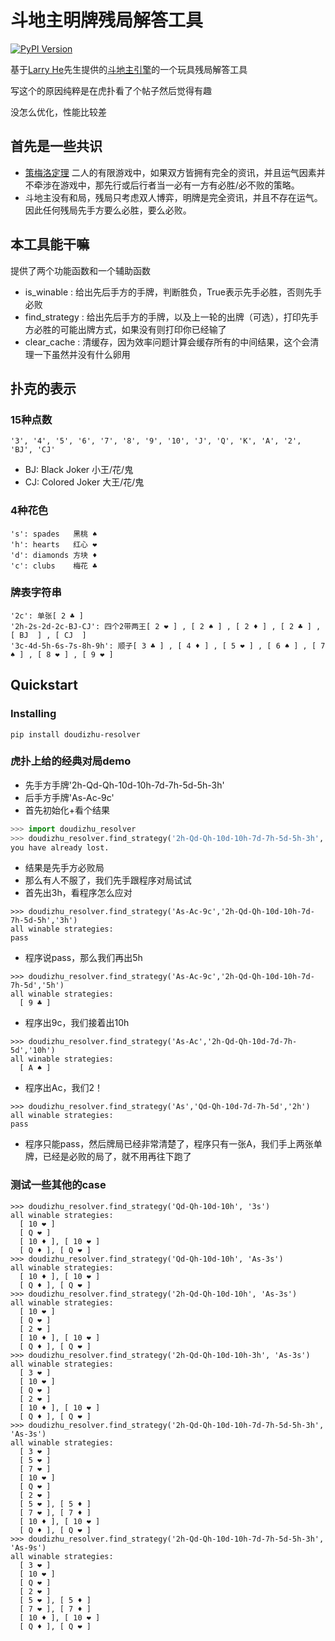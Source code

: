 # 斗地主明牌残局解答工具
[![PyPI Version](https://img.shields.io/badge/PyPI-0.1.2-orange.svg)](https://pypi.org/project/doudizhu-resolver/)

基于[Larry He](https://github.com/onestraw)先生提供的[斗地主引擎](https://github.com/onestraw/doudizhu)的一个玩具残局解答工具

写这个的原因纯粹是在虎扑看了个帖子然后觉得有趣

没怎么优化，性能比较差

## 首先是一些共识
- [策梅洛定理](https://en.wikipedia.org/wiki/Zermelo%27s_theorem_(game_theory)) 二人的有限游戏中，如果双方皆拥有完全的资讯，并且运气因素并不牵涉在游戏中，那先行或后行者当一必有一方有必胜/必不败的策略。
- 斗地主没有和局，残局只考虑双人博弈，明牌是完全资讯，并且不存在运气。因此任何残局先手方要么必胜，要么必败。

## 本工具能干嘛
提供了两个功能函数和一个辅助函数
- is_winable : 给出先后手方的手牌，判断胜负，True表示先手必胜，否则先手必败
- find_strategy : 给出先后手方的手牌，以及上一轮的出牌（可选），打印先手方必胜的可能出牌方式，如果没有则打印你已经输了
- clear_cache : 清缓存，因为效率问题计算会缓存所有的中间结果，这个会清理一下虽然并没有什么卵用

## 扑克的表示
### 15种点数

    '3', '4', '5', '6', '7', '8', '9', '10', 'J', 'Q', 'K', 'A', '2', 'BJ', 'CJ'

- BJ: Black Joker    小王/花/鬼
- CJ: Colored Joker  大王/花/鬼

### 4种花色

    's': spades   黑桃 ♠
    'h': hearts   红心 ❤
    'd': diamonds 方块 ♦
    'c': clubs    梅花 ♣

### 牌表字符串

    '2c': 单张[ 2 ♣ ]
    '2h-2s-2d-2c-BJ-CJ': 四个2带两王[ 2 ❤ ] , [ 2 ♠ ] , [ 2 ♦ ] , [ 2 ♣ ] , [ BJ  ] , [ CJ  ]
    '3c-4d-5h-6s-7s-8h-9h': 顺子[ 3 ♣ ] , [ 4 ♦ ] , [ 5 ❤ ] , [ 6 ♠ ] , [ 7 ♠ ] , [ 8 ❤ ] , [ 9 ❤ ]

## Quickstart
### Installing

`pip install doudizhu-resolver`

### 虎扑上给的经典对局demo
- 先手方手牌'2h-Qd-Qh-10d-10h-7d-7h-5d-5h-3h'
- 后手方手牌'As-Ac-9c'
- 首先初始化+看个结果
```python
>>> import doudizhu_resolver
>>> doudizhu_resolver.find_strategy('2h-Qd-Qh-10d-10h-7d-7h-5d-5h-3h','As-Ac-9c')
you have already lost.
```
- 结果是先手方必败局
- 那么有人不服了，我们先手跟程序对局试试
- 首先出3h，看程序怎么应对
```
>>> doudizhu_resolver.find_strategy('As-Ac-9c','2h-Qd-Qh-10d-10h-7d-7h-5d-5h','3h')
all winable strategies:
pass
```
- 程序说pass，那么我们再出5h
```
>>> doudizhu_resolver.find_strategy('As-Ac-9c','2h-Qd-Qh-10d-10h-7d-7h-5d','5h')
all winable strategies:
  [ 9 ♣ ]
```
- 程序出9c，我们接着出10h
```
>>> doudizhu_resolver.find_strategy('As-Ac','2h-Qd-Qh-10d-7d-7h-5d','10h')
all winable strategies:
  [ A ♠ ]
```
- 程序出Ac，我们2！
```
>>> doudizhu_resolver.find_strategy('As','Qd-Qh-10d-7d-7h-5d','2h')
all winable strategies:
pass
```
- 程序只能pass，然后牌局已经非常清楚了，程序只有一张A，我们手上两张单牌，已经是必败的局了，就不用再往下跑了
### 测试一些其他的case
```
>>> doudizhu_resolver.find_strategy('Qd-Qh-10d-10h', '3s')
all winable strategies:
  [ 10 ❤ ]
  [ Q ❤ ]
  [ 10 ♦ ], [ 10 ❤ ]
  [ Q ♦ ], [ Q ❤ ]
>>> doudizhu_resolver.find_strategy('Qd-Qh-10d-10h', 'As-3s')
all winable strategies:
  [ 10 ♦ ], [ 10 ❤ ]
  [ Q ♦ ], [ Q ❤ ]
>>> doudizhu_resolver.find_strategy('2h-Qd-Qh-10d-10h', 'As-3s')
all winable strategies:
  [ 10 ❤ ]
  [ Q ❤ ]
  [ 2 ❤ ]
  [ 10 ♦ ], [ 10 ❤ ]
  [ Q ♦ ], [ Q ❤ ]
>>> doudizhu_resolver.find_strategy('2h-Qd-Qh-10d-10h-3h', 'As-3s')
all winable strategies:
  [ 3 ❤ ]
  [ 10 ❤ ]
  [ Q ❤ ]
  [ 2 ❤ ]
  [ 10 ♦ ], [ 10 ❤ ]
  [ Q ♦ ], [ Q ❤ ]
>>> doudizhu_resolver.find_strategy('2h-Qd-Qh-10d-10h-7d-7h-5d-5h-3h', 'As-3s')
all winable strategies:
  [ 3 ❤ ]
  [ 5 ❤ ]
  [ 7 ❤ ]
  [ 10 ❤ ]
  [ Q ❤ ]
  [ 2 ❤ ]
  [ 5 ❤ ], [ 5 ♦ ]
  [ 7 ❤ ], [ 7 ♦ ]
  [ 10 ♦ ], [ 10 ❤ ]
  [ Q ♦ ], [ Q ❤ ]
>>> doudizhu_resolver.find_strategy('2h-Qd-Qh-10d-10h-7d-7h-5d-5h-3h', 'As-9s')
all winable strategies:
  [ 3 ❤ ]
  [ 10 ❤ ]
  [ Q ❤ ]
  [ 2 ❤ ]
  [ 5 ❤ ], [ 5 ♦ ]
  [ 7 ❤ ], [ 7 ♦ ]
  [ 10 ♦ ], [ 10 ❤ ]
  [ Q ♦ ], [ Q ❤ ]
```
